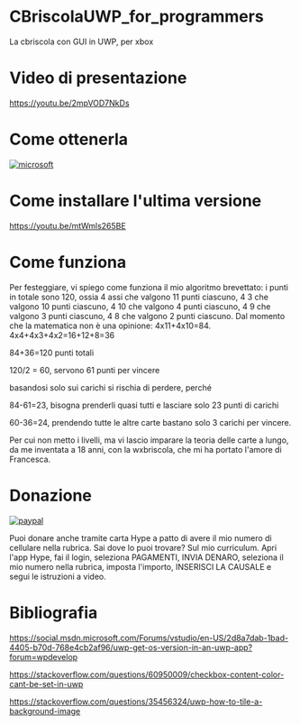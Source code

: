 # CBriscolaUWP_for_programmers
La cbriscola con GUI in UWP, per xbox

# Video di presentazione

https://youtu.be/2mpVOD7NkDs

# Come ottenerla

[![microsoft](https://get.microsoft.com/images/en-us%20dark.svg)](https://www.microsoft.com/store/apps/9NGV8ZD2HN70)

# Come installare l'ultima versione

https://youtu.be/mtWmls265BE

# Come funziona
Per festeggiare, vi spiego come funziona il mio algoritmo brevettato:
i punti in totale sono 120, ossia 4 assi che valgono 11 punti ciascuno, 4 3 che valgono 10 punti ciascuno, 4 10 che valgono 4 punti ciascuno, 4 9 che valgono 3 punti ciascuno, 4 8 che valgono 2 punti ciascuno.
Dal momento che la matematica non è una opinione:
4x11+4x10=84.
4x4+4x3+4x2=16+12+8=36

84+36=120 punti totali

120/2 = 60, servono 61 punti per vincere

basandosi solo sui carichi si rischia di perdere, perché

84-61=23, bisogna prenderli quasi tutti e lasciare solo 23 punti di carichi

60-36=24, prendendo tutte le altre carte bastano solo 3 carichi per vincere.

Per cui non metto i livelli, ma vi lascio imparare la teoria delle carte a lungo, da me inventata a 18 anni, con la wxbriscola, che mi ha portato l'amore di Francesca. 


# Donazione

[![paypal](https://www.paypalobjects.com/it_IT/IT/i/btn/btn_donateCC_LG.gif)](https://www.paypal.com/cgi-bin/webscr?cmd=_s-xclick&hosted_button_id=JZVR4QQFGLR6Q)

Puoi donare anche tramite carta Hype a patto di avere il mio numero di cellulare nella rubrica. Sai dove lo puoi trovare? Sul mio curriculum.
Apri l'app Hype, fai il login, seleziona PAGAMENTI, INVIA DENARO, seleziona il mio numero nella rubrica, imposta l'importo, INSERISCI LA CAUSALE e segui le istruzioni a video.

# Bibliografia
https://social.msdn.microsoft.com/Forums/vstudio/en-US/2d8a7dab-1bad-4405-b70d-768e4cb2af96/uwp-get-os-version-in-an-uwp-app?forum=wpdevelop

https://stackoverflow.com/questions/60950009/checkbox-content-color-cant-be-set-in-uwp

https://stackoverflow.com/questions/35456324/uwp-how-to-tile-a-background-image
